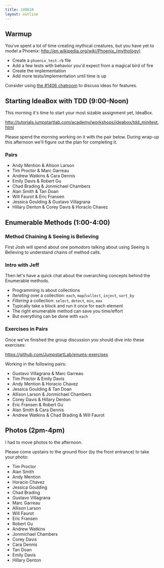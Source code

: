 ```yaml
---
title: 140610
layout: outline
---
```


## Warmup

You've spent a lot of time creating mythical creatures, but you have yet to model a Phoenix: http://en.wikipedia.org/wiki/Phoenix_(mythology)

* Create a `phoenix_test.rb` file
* Add a few tests with behavior you'd expect from a magical bird of fire
* Create the implementation
* Add more tests/implementation until time is up

Consider using [the #1406 chatroom](https://turingschool.slack.com/messages/1406/) to discuss ideas for features.

## Starting IdeaBox with TDD (9:00-Noon)

This morning it's time to start your most sizable assignment yet, IdeaBox.

http://tutorials.jumpstartlab.com/academy/workshops/ideabox/tdd_minitest.html

Please spend the morning working on it with the pair below. During wrap-up this afternoon we'll figure out the plan for completing it.

### Pairs

* Andy Mention & Allison Larson
* Tim Proctor & Marc Garreau
* Andrew Watkins & Cara Dennis
* Emily Davis & Robert Gu
* Chad Brading & Jonmichael Chambers
* Alan Smith & Tan Doan
* Will Faurot & Eric Fransen
* Jessica Goulding & Gustavo Villagrana
* Hillary Denton & Corey Davis & Horacio Chavez

## Enumerable Methods (1:00-4:00)

### Method Chaining & Seeing is Believing

First Josh will spend about one pomodoro talking about using Seeing is Believing to understand chains of method calls.

### Intro with Jeff

Then let's have a quick chat about the overarching concepts behind the Enumerable methods.

* Programming is about collections
* *Iterating* over a collection: `each`, `map`/`collect`, `inject`, `sort_by`
* *Filtering* a collection: `select`, `detect`, `min`, `max`
* Typically take a block and run it once for each element
* The right enumerable method can save you time/effort
* But everything can be done with `each`

### Exercises in Pairs

Once we've finished the group discussion you should dive into these exercises:

https://github.com/JumpstartLab/enums-exercises

Working in the following pairs:

* Gustavo Villagrana & Marc Garreau
* Tim Proctor & Emily Davis
* Andy Mention & Horacio Chavez
* Jessica Goulding & Tan Doan
* Allison Larson & Jonmichael Chambers
* Corey Davis & Hillary Denton
* Eric Fransen & Robert Gu
* Alan Smith & Cara Dennis
* Andrew Watkins & Chad Brading & Will Faurot

## Photos (2pm-4pm)

I had to move photos to the afternoon.

Please come upstairs to the ground floor (by the front entrance) to take your photo:

* Tim Proctor
* Alan Smith
* Andy Mention
* Horacio Chavez
* Jessica Goulding
* Chad Brading
* Gustavo Villagrana
* Marc Garreau
* Allison Larson
* Will Faurot
* Eric Fransen
* Robert Gu
* Andrew Watkins
* Jonmichael Chambers
* Corey Davis
* Cara Dennis
* Tan Doan
* Emily Davis
* Hillary Denton